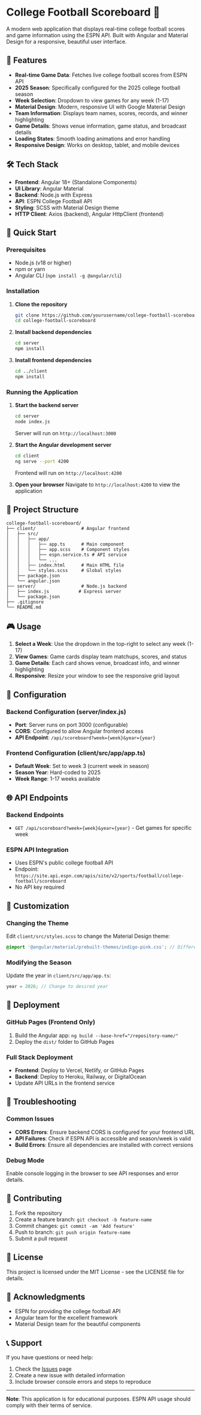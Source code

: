 # College Football Scoreboard 🏈

A modern web application that displays real-time college football scores and game information using the ESPN API. Built with Angular and Material Design for a responsive, beautiful user interface.

## 🎯 Features

- **Real-time Game Data**: Fetches live college football scores from ESPN API
- **2025 Season**: Specifically configured for the 2025 college football season
- **Week Selection**: Dropdown to view games for any week (1-17)
- **Material Design**: Modern, responsive UI with Google Material Design
- **Team Information**: Displays team names, scores, records, and winner highlighting
- **Game Details**: Shows venue information, game status, and broadcast details
- **Loading States**: Smooth loading animations and error handling
- **Responsive Design**: Works on desktop, tablet, and mobile devices

## 🛠️ Tech Stack

- **Frontend**: Angular 18+ (Standalone Components)
- **UI Library**: Angular Material
- **Backend**: Node.js with Express
- **API**: ESPN College Football API
- **Styling**: SCSS with Material Design theme
- **HTTP Client**: Axios (backend), Angular HttpClient (frontend)

## 🚀 Quick Start

### Prerequisites
- Node.js (v18 or higher)
- npm or yarn
- Angular CLI (`npm install -g @angular/cli`)

### Installation

1. **Clone the repository**
   ```bash
   git clone https://github.com/yourusername/college-football-scoreboard.git
   cd college-football-scoreboard
   ```

2. **Install backend dependencies**
   ```bash
   cd server
   npm install
   ```

3. **Install frontend dependencies**
   ```bash
   cd ../client
   npm install
   ```

### Running the Application

1. **Start the backend server**
   ```bash
   cd server
   node index.js
   ```
   Server will run on `http://localhost:3000`

2. **Start the Angular development server**
   ```bash
   cd client
   ng serve --port 4200
   ```
   Frontend will run on `http://localhost:4200`

3. **Open your browser**
   Navigate to `http://localhost:4200` to view the application

## 📁 Project Structure

```
college-football-scoreboard/
├── client/                 # Angular frontend
│   ├── src/
│   │   ├── app/
│   │   │   ├── app.ts      # Main component
│   │   │   ├── app.scss    # Component styles
│   │   │   ├── espn.service.ts # API service
│   │   │   └── ...
│   │   ├── index.html      # Main HTML file
│   │   └── styles.scss     # Global styles
│   ├── package.json
│   └── angular.json
├── server/                 # Node.js backend
│   ├── index.js           # Express server
│   └── package.json
├── .gitignore
└── README.md
```

## 🎮 Usage

1. **Select a Week**: Use the dropdown in the top-right to select any week (1-17)
2. **View Games**: Game cards display team matchups, scores, and status
3. **Game Details**: Each card shows venue, broadcast info, and winner highlighting
4. **Responsive**: Resize your window to see the responsive grid layout

## 🔧 Configuration

### Backend Configuration (server/index.js)
- **Port**: Server runs on port 3000 (configurable)
- **CORS**: Configured to allow Angular frontend access
- **API Endpoint**: `/api/scoreboard?week={week}&year={year}`

### Frontend Configuration (client/src/app/app.ts)
- **Default Week**: Set to week 3 (current week in season)
- **Season Year**: Hard-coded to 2025
- **Week Range**: 1-17 weeks available

## 🌐 API Endpoints

### Backend Endpoints
- `GET /api/scoreboard?week={week}&year={year}` - Get games for specific week

### ESPN API Integration
- Uses ESPN's public college football API
- Endpoint: `https://site.api.espn.com/apis/site/v2/sports/football/college-football/scoreboard`
- No API key required

## 🎨 Customization

### Changing the Theme
Edit `client/src/styles.scss` to change the Material Design theme:
```scss
@import '@angular/material/prebuilt-themes/indigo-pink.css'; // Different theme
```

### Modifying the Season
Update the year in `client/src/app/app.ts`:
```typescript
year = 2026; // Change to desired year
```

## 🚀 Deployment

### GitHub Pages (Frontend Only)
1. Build the Angular app: `ng build --base-href="/repository-name/"`
2. Deploy the `dist/` folder to GitHub Pages

### Full Stack Deployment
- **Frontend**: Deploy to Vercel, Netlify, or GitHub Pages
- **Backend**: Deploy to Heroku, Railway, or DigitalOcean
- Update API URLs in the frontend service

## 🐛 Troubleshooting

### Common Issues
- **CORS Errors**: Ensure backend CORS is configured for your frontend URL
- **API Failures**: Check if ESPN API is accessible and season/week is valid
- **Build Errors**: Ensure all dependencies are installed with correct versions

### Debug Mode
Enable console logging in the browser to see API responses and error details.

## 🤝 Contributing

1. Fork the repository
2. Create a feature branch: `git checkout -b feature-name`
3. Commit changes: `git commit -am 'Add feature'`
4. Push to branch: `git push origin feature-name`
5. Submit a pull request

## 📄 License

This project is licensed under the MIT License - see the LICENSE file for details.

## 🙏 Acknowledgments

- ESPN for providing the college football API
- Angular team for the excellent framework
- Material Design team for the beautiful components

## 📞 Support

If you have questions or need help:
1. Check the [Issues](https://github.com/yourusername/college-football-scoreboard/issues) page
2. Create a new issue with detailed information
3. Include browser console errors and steps to reproduce

---

**Note**: This application is for educational purposes. ESPN API usage should comply with their terms of service.

